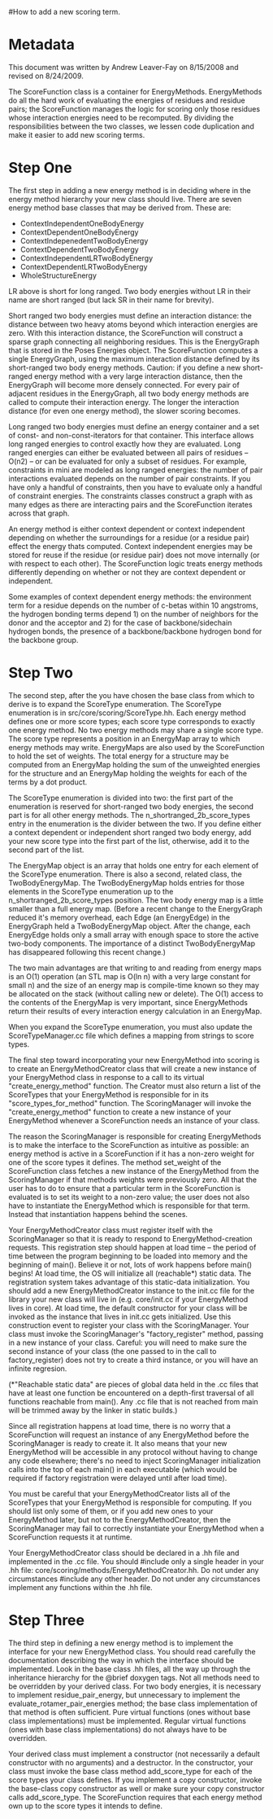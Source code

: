 #How to add a new scoring term.

Metadata
========

This document was written by Andrew Leaver-Fay on 8/15/2008 and revised on 8/24/2009.

The ScoreFunction class is a container for EnergyMethods. EnergyMethods do all the hard work of evaluating the energies of residues and residue pairs; the ScoreFunction manages the logic for scoring only those residues whose interaction energies need to be recomputed. By dividing the responsibilities between the two classes, we lessen code duplication and make it easier to add new scoring terms.

Step One
========

The first step in adding a new energy method is in deciding where in the energy method hierarchy your new class should live. There are seven energy method base classes that may be derived from. These are:

-   ContextIndependentOneBodyEnergy
-   ContextDependentOneBodyEnergy
-   ContextIndepenedentTwoBodyEnergy
-   ContextDependentTwoBodyEnergy
-   ContextIndependentLRTwoBodyEnergy
-   ContextDependentLRTwoBodyEnergy
-   WholeStructureEnergy

LR above is short for long ranged. Two body energies without LR in their name are short ranged (but lack SR in their name for brevity).

Short ranged two body energies must define an interaction distance: the distance between two heavy atoms beyond which interaction energies are zero. With this interaction distance, the ScoreFunction will construct a sparse graph connecting all neighboring residues. This is the EnergyGraph that is stored in the Poses Energies object. The ScoreFunction computes a single EnergyGraph, using the maximum interaction distance defined by its short-ranged two body energy methods. Caution: if you define a new short-ranged energy method with a very large interaction distance, then the EnergyGraph will become more densely connected. For every pair of adjacent residues in the EnergyGraph, all two body energy methods are called to compute their interaction energy. The longer the interaction distance (for even one energy method), the slower scoring becomes.

Long ranged two body energies must define an energy container and a set of const- and non-const-iterators for that container. This interface allows long ranged energies to control exactly how they are evaluated. Long ranged energies can either be evaluated between all pairs of residues – O(n2) – or can be evaluated for only a subset of residues. For example, constraints in mini are modeled as long ranged energies: the number of pair interactions evaluated depends on the number of pair constraints. If you have only a handful of constraints, then you have to evaluate only a handful of constraint energies. The constraints classes construct a graph with as many edges as there are interacting pairs and the ScoreFunction iterates across that graph.

An energy method is either context dependent or context independent depending on whether the surroundings for a residue (or a residue pair) effect the energy thats computed. Context independent energies may be stored for reuse if the residue (or residue pair) does not move internally (or with respect to each other). The ScoreFunction logic treats energy methods differently depending on whether or not they are context dependent or independent.

Some examples of context dependent energy methods: the environment term for a residue depends on the number of c-betas within 10 angstroms, the hydrogen bonding terms depend 1) on the number of neighbors for the donor and the acceptor and 2) for the case of backbone/sidechain hydrogen bonds, the presence of a backbone/backbone hydrogen bond for the backbone group.

Step Two
========

The second step, after the you have chosen the base class from which to derive is to expand the ScoreType enumeration. The ScoreType enumeration is in src/core/scoring/ScoreType.hh. Each energy method defines one or more score types; each score type corresponds to exactly one energy method. No two energy methods may share a single score type. The score type represents a position in an EnergyMap array to which energy methods may write. EnergyMaps are also used by the ScoreFunction to hold the set of weights. The total energy for a structure may be computed from an EnergyMap holding the sum of the unweighted energies for the structure and an EnergyMap holding the weights for each of the terms by a dot product.

The ScoreType enumeration is divided into two: the first part of the enumeration is reserved for short-ranged two body energies, the second part is for all other energy methods. The n\_shortranged\_2b\_score\_types entry in the enumeration is the divider between the two. If you define either a context dependent or independent short ranged two body energy, add your new score type into the first part of the list, otherwise, add it to the second part of the list.

The EnergyMap object is an array that holds one entry for each element of the ScoreType enumeration. There is also a second, related class, the TwoBodyEnergyMap. The TwoBodyEnergyMap holds entries for those elements in the ScoreType enumeration up to the n\_shortranged\_2b\_score\_types position. The two body energy map is a little smaller than a full energy map. (Before a recent change to the EnergyGraph reduced it's memory overhead, each Edge (an EnergyEdge) in the EnergyGraph held a TwoBodyEnergyMap object. After the change, each EnergyEdge holds only a small array with enough space to store the active two-body components. The importance of a distinct TwoBodyEnergyMap has disappeared following this recent change.)

The two main advantages are that writing to and reading from energy maps is an O(1) operation (an STL map is O(ln n) with a very large constant for small n) and the size of an energy map is compile-time known so they may be allocated on the stack (without calling new or delete). The O(1) access to the contents of the EnergyMap is very important, since EnergyMethods return their results of every interaction energy calculation in an EnergyMap.

When you expand the ScoreType enumeration, you must also update the ScoreTypeManager.cc file which defines a mapping from strings to score types.

The final step toward incorporating your new EnergyMethod into scoring is to create an EnergyMethodCreator class that will create a new instance of your EnergyMethod class in response to a call to its virtual "create\_energy\_method" function. The Creator must also return a list of the ScoreTypes that your EnergyMethod is responsible for in its "score\_types\_for\_method" function. The ScoringManager will invoke the "create\_energy\_method" function to create a new instance of your EnergyMethod whenever a ScoreFunction needs an instance of your class.

The reason the ScoringManager is responsible for creating EnergyMethods is to make the interface to the ScoreFunction as intuitive as possible: an energy method is active in a ScoreFunction if it has a non-zero weight for one of the score types it defines. The method set\_weight of the ScoreFunction class fetches a new instance of the EnergyMethod from the ScoringManager if that methods weights were previously zero. All that the user has to do to ensure that a particular term in the ScoreFunction is evaluated is to set its weight to a non-zero value; the user does not also have to instantiate the EnergyMethod which is responsible for that term. Instead that instantiation happens behind the scenes.

Your EnergyMethodCreator class must register itself with the ScoringManager so that it is ready to respond to EnergyMethod-creation requests. This registration step should happen at load time – the period of time between the program beginning to be loaded into memory and the beginning of main(). Believe it or not, lots of work happens before main() begins! At load time, the OS will initialize all (reachable\*) static data. The registration system takes advantage of this static-data initialization. You should add a new EnergyMethodCreator instance to the init.cc file for the library your new class will live in (e.g. core/init.cc if your EnergyMethod lives in core). At load time, the default constructor for your class will be invoked as the instance that lives in init.cc gets initialized. Use this construction event to register your class with the ScoringManager. Your class must invoke the ScoringManager's "factory\_register" method, passing in a new instance of your class. Careful: you will need to make sure the second instance of your class (the one passed to in the call to factory\_register) does not try to create a third instance, or you will have an infinite regresion.

(\*"Reachable static data" are pieces of global data held in the .cc files that have at least one function be encountered on a depth-first traversal of all functions reachable from main(). Any .cc file that is not reached from main will be trimmed away by the linker in static builds.)

Since all registration happens at load time, there is no worry that a ScoreFunction will request an instance of any EnergyMethod before the ScoringManager is ready to create it. It also means that your new EnergyMethod will be accessible in any protocol without having to change any code elsewhere; there's no need to inject ScoringManager initialization calls into the top of each main() in each executable (which would be required if factory registration were delayed until after load time).

You must be careful that your EnergyMethodCreator lists all of the ScoreTypes that your EnergyMethod is responsible for computing. If you should list only some of them, or if you add new ones to your EnergyMethod later, but not to the EnergyMethodCreator, then the ScoringManager may fail to correctly instantiate your EnergyMethod when a ScoreFunction requests it at runtime.

Your EnergyMethodCreator class should be declared in a .hh file and implemented in the .cc file. You should \#include only a single header in your .hh file: core/scoring/methods/EnergyMethodCreator.hh. Do not under any circumstances \#include any other header. Do not under any circumstances implement any functions within the .hh file.

Step Three
==========

The third step in defining a new energy method is to implement the interface for your new EnergyMethod class. You should read carefully the documentation describing the way in which the interface should be implemented. Look in the base class .hh files, all the way up through the inheritance hierarchy for the @brief doxygen tags. Not all methods need to be overridden by your derived class. For two body energies, it is necessary to implement residue\_pair\_energy, but unnecessary to implement the evaluate\_rotamer\_pair\_energies method; the base class implementation of that method is often sufficient. Pure virtual functions (ones without base class implementations) must be implemented. Regular virtual functions (ones with base class implementations) do not always have to be overridden.

Your derived class must implement a constructor (not necessarily a default constructor with no arguments) and a destructor. In the constructor, your class must invoke the base class method add\_score\_type for each of the score types your class defines. If you implement a copy constructor, invoke the base-class copy constructor as well or make sure your copy constructor calls add\_score\_type. The ScoreFunction requires that each energy method own up to the score types it intends to define.
